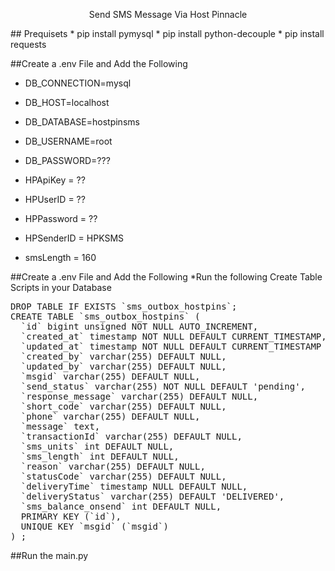 <p align="center">
  Send SMS Message Via Host Pinnacle 
</p>
<p align="center">
</p>
## Prequisets 
* pip install pymysql
* pip install python-decouple
* pip install requests


##Create a .env File and Add the Following
* DB_CONNECTION=mysql
* DB_HOST=localhost
* DB_DATABASE=hostpinsms
* DB_USERNAME=root
* DB_PASSWORD=???

* HPApiKey = ??
* HPUserID = ??
* HPPassword = ??
* HPSenderID = HPKSMS
* smsLength = 160

##Create a .env File and Add the Following
*Run the following Create Table Scripts in your Database
<pre>
DROP TABLE IF EXISTS `sms_outbox_hostpins`;
CREATE TABLE `sms_outbox_hostpins` (
  `id` bigint unsigned NOT NULL AUTO_INCREMENT,
  `created_at` timestamp NOT NULL DEFAULT CURRENT_TIMESTAMP,
  `updated_at` timestamp NOT NULL DEFAULT CURRENT_TIMESTAMP ON UPDATE CURRENT_TIMESTAMP,
  `created_by` varchar(255) DEFAULT NULL,
  `updated_by` varchar(255) DEFAULT NULL,
  `msgid` varchar(255) DEFAULT NULL,
  `send_status` varchar(255) NOT NULL DEFAULT 'pending',
  `response_message` varchar(255) DEFAULT NULL,
  `short_code` varchar(255) DEFAULT NULL,
  `phone` varchar(255) DEFAULT NULL,
  `message` text,
  `transactionId` varchar(255) DEFAULT NULL,
  `sms_units` int DEFAULT NULL,
  `sms_length` int DEFAULT NULL,
  `reason` varchar(255) DEFAULT NULL,
  `statusCode` varchar(255) DEFAULT NULL,
  `deliveryTime` timestamp NULL DEFAULT NULL,
  `deliveryStatus` varchar(255) DEFAULT 'DELIVERED',
  `sms_balance_onsend` int DEFAULT NULL,
  PRIMARY KEY (`id`),
  UNIQUE KEY `msgid` (`msgid`)
) ;
</pre>
##Run the main.py
